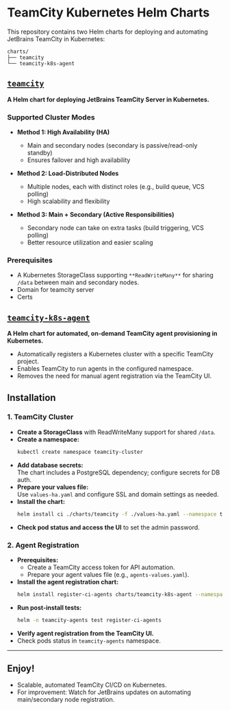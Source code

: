 # TeamCity Kubernetes Helm Charts

This repository contains two Helm charts for deploying and automating JetBrains TeamCity in Kubernetes:

```
charts/
├── teamcity
└── teamcity-k8s-agent
```

## [`teamcity`](charts/teamcity)

**A Helm chart for deploying JetBrains TeamCity Server in Kubernetes.**

### Supported Cluster Modes

- **Method 1: High Availability (HA)**
  - Main and secondary nodes (secondary is passive/read-only standby)
  - Ensures failover and high availability

- **Method 2: Load-Distributed Nodes**
  - Multiple nodes, each with distinct roles (e.g., build queue, VCS polling)
  - High scalability and flexibility

- **Method 3: Main + Secondary (Active Responsibilities)**
  - Secondary node can take on extra tasks (build triggering, VCS polling)
  - Better resource utilization and easier scaling

### Prerequisites

- A Kubernetes StorageClass supporting `**ReadWriteMany**` for sharing `/data` between main and secondary nodes.
- Domain for teamcity server
- Certs


## [`teamcity-k8s-agent`](charts/teamcity-k8s-agent)

**A Helm chart for automated, on-demand TeamCity agent provisioning in Kubernetes.**

- Automatically registers a Kubernetes cluster with a specific TeamCity project.
- Enables TeamCity to run agents in the configured namespace.
- Removes the need for manual agent registration via the TeamCity UI.

## Installation

### 1. TeamCity Cluster

- **Create a StorageClass** with ReadWriteMany support for shared `/data`.
- **Create a namespace:**
  ```sh
  kubectl create namespace teamcity-cluster
  ```
- **Add database secrets:**  
  The chart includes a PostgreSQL dependency; configure secrets for DB auth.
- **Prepare your values file:**  
  Use `values-ha.yaml` and configure SSL and domain settings as needed.
- **Install the chart:**
  ```sh
  helm install ci ./charts/teamcity -f ./values-ha.yaml --namespace teamcity-cluster
  ```
- **Check pod status and access the UI** to set the admin password.

### 2. Agent Registration

- **Prerequisites:**  
  - Create a TeamCity access token for API automation.
  - Prepare your agent values file (e.g., `agents-values.yaml`).
- **Install the agent registration chart:**
  ```sh
  helm install register-ci-agents charts/teamcity-k8s-agent --namespace teamcity-agents --create-namespace -f agents-values.yaml
  ```
- **Run post-install tests:**
  ```sh
  helm -n teamcity-agents test register-ci-agents
  ```
- **Verify agent registration from the TeamCity UI.**
- Check pods status in `teamcity-agents` namespace.
---

## Enjoy!

- Scalable, automated TeamCity CI/CD on Kubernetes.
- For improvement: Watch for JetBrains updates on automating main/secondary node registration.
